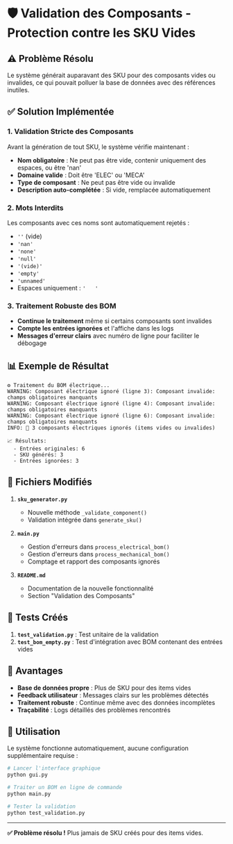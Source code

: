 # 🛡️ Validation des Composants - Protection contre les SKU Vides

## ⚠️ Problème Résolu

Le système générait auparavant des SKU pour des composants vides ou invalides, ce qui pouvait polluer la base de données avec des références inutiles.

## ✅ Solution Implémentée

### 1. **Validation Stricte des Composants**

Avant la génération de tout SKU, le système vérifie maintenant :

- **Nom obligatoire** : Ne peut pas être vide, contenir uniquement des espaces, ou être 'nan'
- **Domaine valide** : Doit être 'ELEC' ou 'MECA'
- **Type de composant** : Ne peut pas être vide ou invalide
- **Description auto-complétée** : Si vide, remplacée automatiquement

### 2. **Mots Interdits**

Les composants avec ces noms sont automatiquement rejetés :
- `''` (vide)
- `'nan'`
- `'none'`
- `'null'`
- `'(vide)'`
- `'empty'`
- `'unnamed'`
- Espaces uniquement : `'   '`

### 3. **Traitement Robuste des BOM**

- **Continue le traitement** même si certains composants sont invalides
- **Compte les entrées ignorées** et l'affiche dans les logs
- **Messages d'erreur clairs** avec numéro de ligne pour faciliter le débogage

## 📊 Exemple de Résultat

```
⚙️ Traitement du BOM électrique...
WARNING: Composant électrique ignoré (ligne 3): Composant invalide: champs obligatoires manquants
WARNING: Composant électrique ignoré (ligne 4): Composant invalide: champs obligatoires manquants
WARNING: Composant électrique ignoré (ligne 6): Composant invalide: champs obligatoires manquants
INFO: 🚨 3 composants électriques ignorés (items vides ou invalides)

📈 Résultats:
  - Entrées originales: 6
  - SKU générés: 3
  - Entrées ignorées: 3
```

## 🔧 Fichiers Modifiés

1. **`sku_generator.py`**
   - Nouvelle méthode `_validate_component()`
   - Validation intégrée dans `generate_sku()`

2. **`main.py`**
   - Gestion d'erreurs dans `process_electrical_bom()`
   - Gestion d'erreurs dans `process_mechanical_bom()`
   - Comptage et rapport des composants ignorés

3. **`README.md`**
   - Documentation de la nouvelle fonctionnalité
   - Section "Validation des Composants"

## 🧪 Tests Créés

1. **`test_validation.py`** : Test unitaire de la validation
2. **`test_bom_empty.py`** : Test d'intégration avec BOM contenant des entrées vides

## 🎯 Avantages

- **Base de données propre** : Plus de SKU pour des items vides
- **Feedback utilisateur** : Messages clairs sur les problèmes détectés
- **Traitement robuste** : Continue même avec des données incomplètes
- **Traçabilité** : Logs détaillés des problèmes rencontrés

## 🚀 Utilisation

Le système fonctionne automatiquement, aucune configuration supplémentaire requise :

```bash
# Lancer l'interface graphique
python gui.py

# Traiter un BOM en ligne de commande
python main.py

# Tester la validation
python test_validation.py
```

---

**✅ Problème résolu !** Plus jamais de SKU créés pour des items vides.
